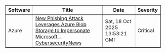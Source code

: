 <table border="1" style="width:100%; border-collapse: collapse;">
<thead>
<tr>
<th>Software</th>
<th>Title</th>
<th>Date</th>
<th>Severity</th>
</tr>
</thead>
<tbody><tr>
<td>Azure</td>
<td><a href="https://news.google.com/rss/articles/CBMihgFBVV95cUxNRmozN2o3STN4bEg4YWFnMXJQQjdqdmRDNnVoVmhBNGdaa3hXTGZ6T0FTVXVhUDg1T1FIM1NrS09iMVpRMWdycGY2NnJrV0xoUFF2ZUtBb2JiQmR0cUc3TEhwRDRIMUw1NmRId2tQRlZzdGdCMFVOV3lKa3ZGNGlwRm1lSnA2UdIBhgFBVV95cUxNRmozN2o3STN4bEg4YWFnMXJQQjdqdmRDNnVoVmhBNGdaa3hXTGZ6T0FTVXVhUDg1T1FIM1NrS09iMVpRMWdycGY2NnJrV0xoUFF2ZUtBb2JiQmR0cUc3TEhwRDRIMUw1NmRId2tQRlZzdGdCMFVOV3lKa3ZGNGlwRm1lSnA2UQ?oc=5">New Phishing Attack Leverages Azure Blob Storage to Impersonate Microsoft - CybersecurityNews</a></td>
<td>Sat, 18 Oct 2025 13:53:21 GMT</td>
<td>Critical</td>
</tr>
</tbody>
</table>